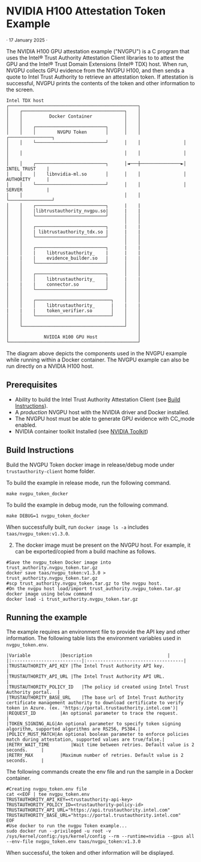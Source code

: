 # NVIDIA H100 Attestation Token Example

<p style="font-size: 0.875em;">· 17 January 2025 ·</p>

The NVIDIA H100 GPU attestation example ("NVGPU") is a C program that uses the Intel® Trust Authority Attestation Client libraries to to attest the GPU and the Intel® Trust Domain Extensions (Intel® TDX) host. When run, NVGPU collects GPU evidence from the NVGPU H100, and then sends a quote to Intel Trust Authority to retrieve an attestation token. If attestation is successful, NVGPU prints the contents of the token and other information to the screen.

```
Intel TDX host
┌────────────────────────────────────────────────┐
│    ┌──────────────────────────────────────┐    │
│    │          Docker Container            │    │
│    │                                      │    │
│    │    ┌──────────────────────────┐      │    │
│    │    │        NVGPU Token       │      │    │                ┌────────────────┐
│    │    └──────────────────────────┘      │    │                │                │
│    │                                      │    │                │                │
│    │    ┌──────────────────────────┐      │◄───┼───────────────►│ INTEL TRUST    |
│    │    │    libnvidia-ml.so       │      │    │                │ AUTHORITY      |
│    │    └──────────────────────────┘      │    │                │ SERVER         |
│    │                                      │    │                └────────────────┘   
│    │    ┌──────────────────────────┐      |    |                                                  
│    │    |libtrustauthority_nvgpu.so|      |    |
│    │    └──────────────────────────┘      │    │
│    │                                      │    │              
│    │    ┌──────────────────────────┐      |    |                                                  
│    │    | libtrustauthority_tdx.so |      |    |
│    │    └──────────────────────────┘      │    │
│    │                                      │    │              
│    │    ┌──────────────────────────┐      |    |                                                  
│    │    |    libtrustauthority_    |      |    |
|    |    |    evidence_builder.so   |      |    |
│    │    └──────────────────────────┘      │    │
│    │                                      │    │              
│    │    ┌──────────────────────────┐      │    │
│    │    │    libtrustauthority_    |      |    |
|    |    |    connector.so          │      │    │
│    │    └──────────────────────────┘      │    │
│    │                                      │    │
│    │    ┌────────────────────────────┐    │    │
│    │    │    libtrustauthority_      |    |    |
|    |    |    token_verifier.so       │    │    │
│    │    └────────────────────────────┘    │    │
│    │                                      │    │
│    └──────────────────────────────────────┘    │
│                                                │
│             NVIDIA H100 GPU Host               │
└────────────────────────────────────────────────┘
```
The diagram above depicts the components used in the NVGPU example while running within a Docker container. The NVGPU example can also be run directly on a NVIDIA H100 host.

## Prerequisites

- Ability to build the Intel Trust Authority Attestation Client (see [Build Instructions](../../docs/builds.md)).
- A *production* NVGPU host with the NVIDIA driver and Docker installed.
- The NVGPU host must be able to generate GPU evidence with CC_mode enabled.
- NVIDIA container toolkit Installed (see [NVIDIA Toolkit](https://docs.nvidia.com/datacenter/cloud-native/container-toolkit/latest/install-guide.html))


## Build Instructions

Build the NVGPU Token docker image in release/debug mode under `trustauthority-client` home folder.

To build the example in release mode, run the following command. 
```shell
make nvgpu_token_docker
```

To build the example in debug mode, run the following command.
```shell
make DEBUG=1 nvgpu_token_docker
```

When successfully built, run `docker image ls -a` includes `taas/nvgpu_token:v1.3.0`.


2. The docker image must be present on the NVGPU host.  For example, it can be exported/copied from a build machine as follows.

```shell
#Save the nvgpu_token Docker image into trust_authority.nvgpu_token.tar.gz
docker save taas/nvgpu_token:v1.3.0 > trust_authority.nvgpu_token.tar.gz
#scp trust_authority.nvgpu_token.tar.gz to the nvgpu host.
#On the nvgpu host load/import trust_authority.nvgpu_token.tar.gz docker image using below command
docker load -i trust_authority.nvgpu_token.tar.gz
```

## Running the example

The example requires an environment file to provide the API key and other information. The following table lists the environment variables used in `nvgpu_token.env`.

    |Variable			|Description							|
    |:--------------------------|:------------------------------------|
    |TRUSTAUTHORITY_API_KEY	|The Intel Trust Authority API key.				|
    |TRUSTAUTHORITY_API_URL	|The Intel Trust Authority API URL.				|
    |TRUSTAUTHORITY_POLICY_ID	|The policy id created using Intel Trust Authority portal.	|
    |TRUSTAUTHORITY_BASE_URL	|The base url of Intel Trust Authority certificate management authority to download certificate to verify token in Azure. (ex. 'https://portal.trustauthority.intel.com')|
    |REQUEST_ID			|An optional parameter to trace the request.			|
    |TOKEN_SIGNING_ALG|An optional parameter to specify token signing algorithm, supported algorithms are RS256, PS384.|
    |POLICY_MUST_MATCH|An optional boolean parameter to enforce policies match during attestation, supported values are true/false.|
    |RETRY_WAIT_TIME		|Wait time between retries. Default value is 2 seconds.		|
    |RETRY_MAX			|Maximum number of retries. Default value is 2 seconds.		|

The following commands create the env file and run the sample in a Docker container.

```shell
#Creating nvgpu_token.env file
cat <<EOF | tee nvgpu_token.env
TRUSTAUTHORITY_API_KEY=<trustauthority-api-key>
TRUSTAUTHORITY_POLICY_ID=<trustauthority-policy-id>
TRUSTAUTHORITY_API_URL="https://api.trustauthority.intel.com"
TRUSTAUTHORITY_BASE_URL="https://portal.trustauthority.intel.com"
EOF
#Use docker to run the nvgpu Token example...
sudo docker run --privileged -u root -v /sys/kernel/config:/sys/kernel/config --rm --runtime=nvidia --gpus all --env-file nvgpu_token.env taas/nvgpu_token:v1.3.0
```

When successful, the token and other information will be displayed.
